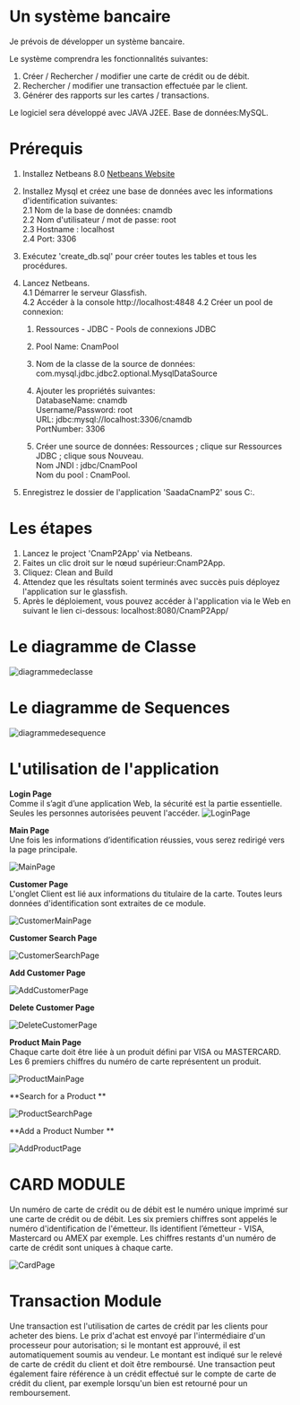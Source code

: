 # Un système bancaire
Je prévois de développer un système bancaire.
 
Le système comprendra les fonctionnalités suivantes: 

 1. Créer / Rechercher / modifier une carte de crédit ou de débit. 
 2. Rechercher / modifier une transaction effectuée par le client. 
 3. Générer des rapports sur les cartes / transactions. 

Le logiciel sera développé avec JAVA J2EE. Base de données:MySQL. 

# Prérequis 
  1. Installez Netbeans 8.0 [Netbeans Website](http://www.netbeans.org/)     
  
  2. Installez Mysql et créez une base de données avec les informations d'identification suivantes:    
     2.1 Nom de la base de données: cnamdb      
     2.2 Nom d'utilisateur / mot de passe: root     
     2.3 Hostname : localhost     
     2.4 Port: 3306      
     
  3. Exécutez 'create_db.sql' pour créer toutes les tables et tous les procédures. 
  
  4. Lancez Netbeans.       
     4.1 Démarrer le serveur Glassfish.   
     4.2 Accéder à la console  http://localhost:4848 
     4.2 Créer un pool de connexion:  
       1. Ressources - JDBC - Pools de connexions JDBC    
       2. Pool Name: CnamPool   
       3. Nom de la classe de la source de données: com.mysql.jdbc.jdbc2.optional.MysqlDataSource     
       4. Ajouter les propriétés suivantes:      
          DatabaseName: cnamdb           
          Username/Password: root           
          URL: jdbc:mysql://localhost:3306/cnamdb       
          PortNumber: 3306          
               
      5. Créer une source de données: Ressources ; clique sur Ressources JDBC ; clique sous Nouveau.  
            Nom JNDI : jdbc/CnamPool     
            Nom du pool : CnamPool.    
            
  5. Enregistrez le dossier de l'application 'SaadaCnamP2' sous C:\.   
  
# Les étapes  
  1. Lancez le project 'CnamP2App' via Netbeans.   
  2. Faites un clic droit sur le nœud supérieur:CnamP2App.  
  3. Cliquez: Clean and Build  
  4. Attendez que les résultats soient terminés avec succès puis déployez l'application sur le glassfish.
  5. Après le déploiement, vous pouvez accéder à l'application via le Web en suivant le lien ci-dessous: 
        localhost:8080/CnamP2App/   
   
# Le diagramme de Classe   

 ![diagrammedeclasse](https://github.com/projetc22019/saada_projetc2/blob/master/diagrammeDeClasses.png)  
 
# Le diagramme de Sequences   

 ![diagrammedesequence](https://github.com/projetc22019/saada_projetc2/blob/master/diagrammeDeSequences.png)
        
# L'utilisation de l'application  

 **Login Page** <br/> 
   Comme il s’agit d’une application Web, la sécurité est la partie essentielle. Seules les personnes autorisées peuvent l'accéder.
 ![LoginPage](https://github.com/projetc22019/saada_projetc2/blob/master/login.png)  
 
 **Main Page** <br/> 
 Une fois les informations d’identification réussies, vous serez redirigé vers la page principale. 
 
  ![MainPage](https://github.com/projetc22019/saada_projetc2/blob/master/MainPage.png)  
  
 **Customer Page** <br/> 
  L'onglet Client est lié aux informations du titulaire de la carte. Toutes leurs données d'identification sont extraites de ce module.   
 
 ![CustomerMainPage](https://github.com/projetc22019/saada_projetc2/blob/master/CustomerMainPage.png)  
 
 **Customer Search Page** <br/> 
  
 ![CustomerSearchPage](https://github.com/projetc22019/saada_projetc2/blob/master/CustomerSearchPage.png)   

 **Add Customer Page** <br/> 
  
  ![AddCustomerPage](https://github.com/projetc22019/saada_projetc2/blob/master/CustomerAddPage.png)   

 **Delete Customer Page** <br/> 
  
  ![DeleteCustomerPage](https://github.com/projetc22019/saada_projetc2/blob/master/CustomerDeletePage1.png)   
  
  **Product Main Page** <br/> 
    Chaque carte doit être liée à un produit défini par VISA ou MASTERCARD.
    Les 6 premiers chiffres du numéro de carte représentent un produit.  
   
  ![ProductMainPage](https://github.com/projetc22019/saada_projetc2/blob/master/ProductMainPage.png)
  
  **Search for a Product ** <br/> 

  ![ProductSearchPage](https://github.com/projetc22019/saada_projetc2/blob/master/ProductSearch.png)
  
  **Add a Product Number ** <br/>

   ![AddProductPage](https://github.com/projetc22019/saada_projetc2/blob/master/ProductAdd.png)
   
  # CARD MODULE  
  
  Un numéro de carte de crédit ou de débit est le numéro unique imprimé sur une carte de crédit ou de débit. Les six premiers   chiffres sont appelés le numéro d'identification de l'émetteur. Ils identifient l’émetteur - VISA, Mastercard ou AMEX par exemple. Les chiffres restants d'un numéro de carte de crédit sont uniques à chaque carte.    
  
  ![CardPage](https://github.com/projetc22019/saada_projetc2/blob/master/CardPage.png)
  
 # Transaction Module
 
  Une transaction est l'utilisation de cartes de crédit par les clients pour acheter des biens. Le prix d'achat est envoyé par l'intermédiaire d'un processeur pour autorisation; si le montant est approuvé, il est automatiquement soumis au vendeur. Le montant est indiqué sur le relevé de carte de crédit du client et doit être remboursé. Une transaction peut également faire référence à un crédit effectué sur le compte de carte de crédit du client, par exemple lorsqu'un bien est retourné pour un remboursement.    

